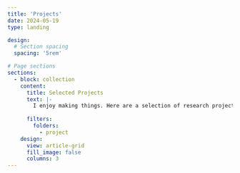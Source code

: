 ```yaml
---
title: 'Projects'
date: 2024-05-19
type: landing

design:
  # Section spacing
  spacing: '5rem'

# Page sections
sections:
  - block: collection
    content:
      title: Selected Projects
      text: |-
        I enjoy making things. Here are a selection of research projects that I have worked on over the years.
    
      filters:
        folders:
          - project
    design:
      view: article-grid
      fill_image: false
      columns: 3
---
```

